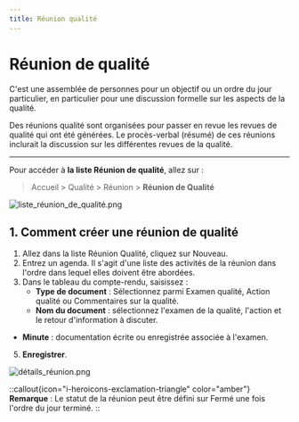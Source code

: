 ```yaml
---
title: Réunion qualité
---
```


# Réunion de qualité

C'est une assemblée de personnes pour un objectif ou un ordre du jour particulier, en particulier pour une discussion formelle sur les aspects de la qualité.

Des réunions qualité sont organisées pour passer en revue les revues de qualité qui ont été générées. Le procès-verbal (résumé) de ces réunions inclurait la discussion sur les différentes revues de la qualité.

---

Pour accéder à **la liste Réunion de qualité**, allez sur :

> Accueil > Qualité > Réunion > **Réunion de Qualité**

![liste_réunion_de_qualité.png](/content/qualite/quality-meeting/liste_réunion_de_qualité.png)

## 1. Comment créer une réunion de qualité

1. Allez dans la liste Réunion Qualité, cliquez sur Nouveau.
2. Entrez un agenda. Il s'agit d'une liste des activités de la réunion dans l'ordre dans lequel elles doivent être abordées.
3. Dans le tableau du compte-rendu, saisissez :
	- **Type de document** : Sélectionnez parmi Examen qualité, Action qualité ou Commentaires sur la qualité.
	- **Nom du document** : sélectionnez l'examen de la qualité, l'action et le retour d'information à discuter.
 - **Minute** : documentation écrite ou enregistrée associée à l'examen.
5. **Enregistrer**.

![détails_réunion.png](/content/qualite/quality-meeting/détails_réunion.png)

::callout{icon="i-heroicons-exclamation-triangle" color="amber"}
**Remarque** : Le statut de la réunion peut être défini sur Fermé une fois l'ordre du jour terminé.
::


